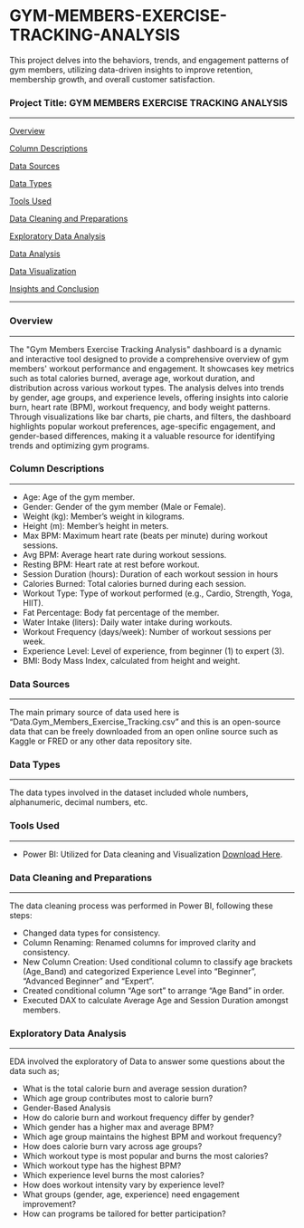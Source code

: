# GYM-MEMBERS-EXERCISE-TRACKING-ANALYSIS
This project delves into the behaviors, trends, and engagement patterns of gym members,  utilizing data-driven insights to improve retention, membership growth, and overall customer satisfaction.

### Project Title: GYM MEMBERS EXERCISE TRACKING ANALYSIS
---

[Overview](#overview)

[Column Descriptions](#column-descriptions)

[Data Sources](#data-sources)

[Data Types](#data-types)

[Tools Used](#tools-used)

[Data Cleaning and Preparations](#data-cleaning-and-preparations)

[Exploratory Data Analysis](#exploratory-data-analysis)

[Data Analysis](#data-analysis)

[Data Visualization](#data-visualization)

[Insights and Conclusion](#insights-and-conclusion)

---

### Overview
---
The "Gym Members Exercise Tracking Analysis" dashboard is a dynamic and interactive tool designed to provide a comprehensive overview of gym members' workout performance and engagement. It showcases key metrics such as total calories burned, average age, workout duration, and distribution across various workout types. The analysis delves into trends by gender, age groups, and experience levels, offering insights into calorie burn, heart rate (BPM), workout frequency, and body weight patterns. Through visualizations like bar charts, pie charts, and filters, the dashboard highlights popular workout preferences, age-specific engagement, and gender-based differences, making it a valuable resource for identifying trends and optimizing gym programs.

### Column Descriptions
---
- Age: Age of the gym member.
- Gender: Gender of the gym member (Male or Female).
- Weight (kg): Member’s weight in kilograms.
- Height (m): Member’s height in meters.
- Max BPM: Maximum heart rate (beats per minute) during workout sessions.
- Avg BPM: Average heart rate during workout sessions.
- Resting BPM: Heart rate at rest before workout.
- Session Duration (hours): Duration of each workout session in hours
- Calories Burned: Total calories burned during each session.
- Workout Type: Type of workout performed (e.g., Cardio, Strength, Yoga, HIIT).
- Fat Percentage: Body fat percentage of the member.
- Water Intake (liters): Daily water intake during workouts.
- Workout Frequency (days/week): Number of workout sessions per week.
- Experience Level: Level of experience, from beginner (1) to expert (3).
- BMI: Body Mass Index, calculated from height and weight.

### Data Sources
---
The main primary source of data used here is “Data.Gym_Members_Exercise_Tracking.csv” and this is an open-source data that can be freely downloaded from an open online source such as Kaggle or FRED or any other data repository site.

### Data Types
---
The data types involved in the dataset included whole numbers, alphanumeric, decimal numbers, etc.

### Tools Used
---
- Power BI: Utilized for Data cleaning and Visualization [Download Here](https://www.microsoft.com).

### Data Cleaning and Preparations
---
The data cleaning process was performed in Power BI, following these steps:
- Changed data types for consistency.
- Column Renaming: Renamed columns for improved clarity and consistency.
- New Column Creation: Used conditional column to classify age brackets (Age_Band) and categorized Experience Level into “Beginner”, 
  “Advanced Beginner” and “Expert”.
- Created conditional column “Age sort” to arrange “Age Band” in order.
- Executed DAX to calculate Average Age and Session Duration amongst members.

### Exploratory Data Analysis
---
EDA involved the exploratory of Data to answer some questions about the data such as;
- What is the total calorie burn and average session duration?
- Which age group contributes most to calorie burn?
- Gender-Based Analysis
- How do calorie burn and workout frequency differ by gender?
- Which gender has a higher max and average BPM?
- Which age group maintains the highest BPM and workout frequency?
- How does calorie burn vary across age groups?
- Which workout type is most popular and burns the most calories?
- Which workout type has the highest BPM?
- Which experience level burns the most calories?
- How does workout intensity vary by experience level?
- What groups (gender, age, experience) need engagement improvement?
- How can programs be tailored for better participation?


